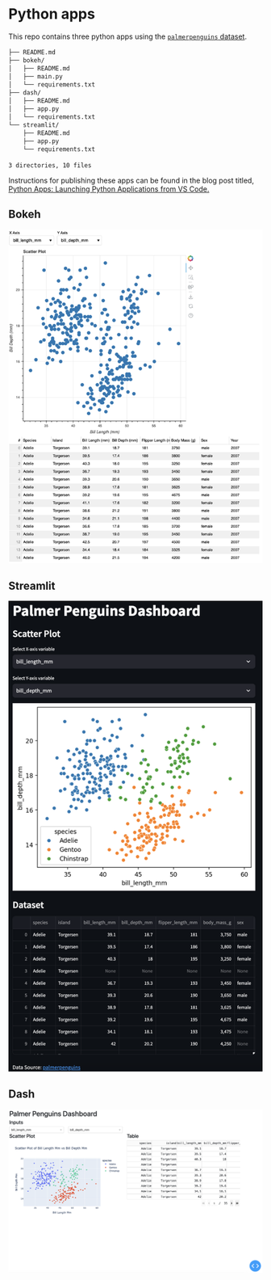 # Python apps

This repo contains three python apps using the [`palmerpenguins` dataset](https://pypi.org/project/palmerpenguins/).

```         
├── README.md
├── bokeh/
│   ├── README.md
│   ├── main.py
│   └── requirements.txt
├── dash/
│   ├── README.md
│   ├── app.py
│   └── requirements.txt
└── streamlit/
    ├── README.md
    ├── app.py
    └── requirements.txt

3 directories, 10 files
```

Instructions for publishing these apps can be found in the blog post titled, [Python Apps: Launching Python Applications from VS Code.](https://mjfrigaard.github.io/posts/py-apps/)

## Bokeh

![Bokeh App](bokeh_penguins.png)

## Streamlit

![Streamlit App](streamlit_penguins.png)

## Dash

![Dash App](dash_penguins.png)
